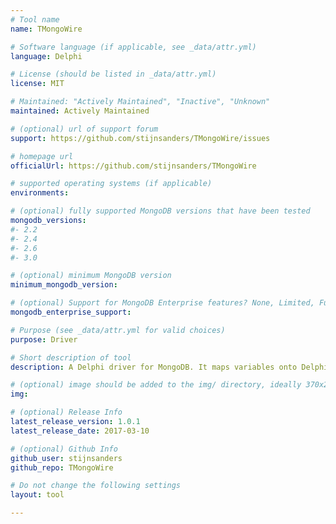```yaml
---
# Tool name
name: TMongoWire

# Software language (if applicable, see _data/attr.yml)
language: Delphi

# License (should be listed in _data/attr.yml)
license: MIT

# Maintained: "Actively Maintained", "Inactive", "Unknown"
maintained: Actively Maintained

# (optional) url of support forum
support: https://github.com/stijnsanders/TMongoWire/issues

# homepage url
officialUrl: https://github.com/stijnsanders/TMongoWire

# supported operating systems (if applicable)
environments:

# (optional) fully supported MongoDB versions that have been tested
mongodb_versions:
#- 2.2
#- 2.4
#- 2.6
#- 3.0

# (optional) minimum MongoDB version
minimum_mongodb_version:

# (optional) Support for MongoDB Enterprise features? None, Limited, Full
mongodb_enterprise_support: 

# Purpose (see _data/attr.yml for valid choices)
purpose: Driver

# Short description of tool
description: A Delphi driver for MongoDB. It maps variables onto Delphi variables of type OleVariant, which resembles the loose typing of JavaScript.

# (optional) image should be added to the img/ directory, ideally 370x200px
img: 

# (optional) Release Info
latest_release_version: 1.0.1
latest_release_date: 2017-03-10

# (optional) Github Info
github_user: stijnsanders
github_repo: TMongoWire

# Do not change the following settings
layout: tool

---
```

